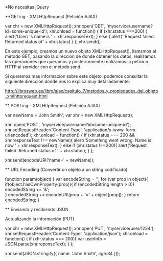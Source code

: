 
*No necesitas jQuery

**GETing - XMLHttpRequest (Petición AJAX)

var xhr = new XMLHttpRequest();
xhr.open('GET', 'myservice/username?id=some-unique-id');
xhr.onload = function() {
	if (xhr.status ===200) {
	alert('User\ 's name is ' + xhr.responseText);
	}
	else {
		alert(''Request failed. Returned status of' + xhr.status)
	}
};
xhr.send();

En este ejemplo, creamos un nuevo objeto XMLHttpRequest(), llamamos al metodo GET, pasando la direccion de donde obtener los datos, realizamos las operaciones que queramos y posteriormente realizamos la peticion HTTP al servidor con el metodo send.

Si queremos mas informacion sobre este objeto, podemos consultar la siguiente direccion donde nos lo explica muy detalladamente:

http://librosweb.es/libro/ajax/capitulo_7/metodos_y_propiedades_del_objeto_xmlhttprequest.html

** POSTing - XMLHttpRequest (Petición AJAX)

var newName = 'John Smith';
var xhr = new XMLHttpRequest();

xhr. open('POST', 'myservice/username?id=some-unique-id');
xhr.setRequestHeader('Content-Type', 'application/x-www-form-urlencoded');
xhr.onload = function() {
	if (xhr.status === 200 && xhr.responseText !== newName){
		alert('Something went wrong.  Name is now ' + xhr.responseText);
	}
	else if (xhr.status !==200){
		alert('Request failed.  Returned status of ' + xhr.status);
	}
};

xhr.send(encodeURI('name=' + newName));

** URL Encoding (Convertir un objeto a un string codificado)

function param(object) {
	var encodeString = '';
		for (var prop in object){
			if(object.hasOwnProperty(prop)){
				if (encodedString.length > 0){
					encodedString += '&';	
				}
				encodedString += encodeURI(prop + '=' + object[prop]);
			}
		return encodedString;
}

** Enviando y recibiendo JSON

Actualizando la información (PUT)

var xhr = new XMLHttpRequest();
xhr.open('PUT', 'myservice/user/1234');
xhr.setRequestHeader('Content-Type', 'application/json');
xhr.onload = function() {
	if (xhr.status === 200){
		var userInfo = JSON.parse(xhr.reponseText);
	}
};

xhr.send(JSON.stringify({
	name: 'John Smith',
	age:34
}));


